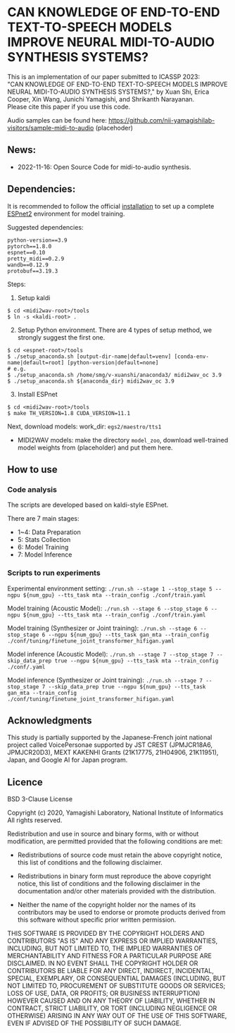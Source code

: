 # CAN KNOWLEDGE OF END-TO-END TEXT-TO-SPEECH MODELS IMPROVE NEURAL MIDI-TO-AUDIO SYNTHESIS SYSTEMS?

This is an implementation of our paper submitted to ICASSP 2023:  
"CAN KNOWLEDGE OF END-TO-END TEXT-TO-SPEECH MODELS IMPROVE NEURAL MIDI-TO-AUDIO SYNTHESIS SYSTEMS?," by Xuan Shi, Erica Cooper, Xin Wang, Junichi Yamagishi, and Shrikanth Narayanan.  
Please cite this paper if you use this code.

Audio samples can be found here:  https://github.com/nii-yamagishilab-visitors/sample-midi-to-audio (placehoder)

## News:
 * 2022-11-16: Open Source Code for midi-to-audio synthesis.

## Dependencies:  

It is recommended to follow the official [installation](https://espnet.github.io/espnet/installation.html) to set up a complete [ESPnet2](https://github.com/espnet/espnet) environment for model training.

Suggested dependencies:
```
python-version==3.9
pytorch==1.8.0
espnet==0.10
pretty_midi==0.2.9
wandb==0.12.9
protobuf==3.19.3
```

Steps:
1. Setup kaldi
```
$ cd <midi2wav-root>/tools
$ ln -s <kaldi-root> .
```

2. Setup Python environment. There are 4 types of setup method, we strongly suggest the first one.
```
$ cd <espnet-root>/tools
$ ./setup_anaconda.sh [output-dir-name|default=venv] [conda-env-name|default=root] [python-version|default=none]
# e.g.
$ ./setup_anaconda.sh /home/smg/v-xuanshi/anaconda3/ midi2wav_oc 3.9
$ ./setup_anaconda.sh ${anaconda_dir} midi2wav_oc 3.9
```

3. Install ESPnet
```
$ cd <midi2wav-root>/tools
$ make TH_VERSION=1.8 CUDA_VERSION=11.1
```

Next, download models:
work_dir: `egs2/maestro/tts1`
 * MIDI2WAV models: make the directory  `model_zoo`, download well-trained model weights from (placeholder) and put them here. 


## How to use

### Code analysis
The scripts are developed based on kaldi-style ESPnet.

There are 7 main stages:
* 1~4:  Data Preparation
* 5: Stats Collection
* 6: Model Training
* 7: Model Inference

### Scripts to run experiments

Experimental environment setting:
`./run.sh --stage 1 --stop_stage 5 --ngpu ${num_gpu} --tts_task mta --train_config ./conf/train.yaml`

Model training (Acoustic Model):
`./run.sh --stage 6 --stop_stage 6 --ngpu ${num_gpu} --tts_task mta --train_config ./conf/train.yaml`

Model training (Synthesizer or Joint training):
`./run.sh --stage 6 --stop_stage 6 --ngpu ${num_gpu} --tts_task gan_mta --train_config ./conf/tuning/finetune_joint_transformer_hifigan.yaml`

Model inference (Acoustic Model):
`./run.sh --stage 7 --stop_stage 7 --skip_data_prep true --ngpu ${num_gpu} --tts_task mta --train_config ./conf/.yaml`

Model inference (Synthesizer or Joint training):
`./run.sh --stage 7 --stop_stage 7 --skip_data_prep true --ngpu ${num_gpu} --tts_task gan_mta --train_config ./conf/tuning/finetune_joint_transformer_hifigan.yaml`

## Acknowledgments

This study is partially supported by the Japanese-French joint national project called VoicePersonae supported by JST CREST (JPMJCR18A6, JPMJCR20D3), MEXT KAKENHI Grants (21K17775, 21H04906, 21K11951), Japan, and Google AI for Japan program.

## Licence

BSD 3-Clause License

Copyright (c) 2020, Yamagishi Laboratory, National Institute of Informatics All rights reserved.

Redistribution and use in source and binary forms, with or without modification, are permitted provided that the following conditions are met:

 * Redistributions of source code must retain the above copyright notice, this list of conditions and the following disclaimer.

 * Redistributions in binary form must reproduce the above copyright notice, this list of conditions and the following disclaimer in the documentation and/or other materials provided with the distribution.

 * Neither the name of the copyright holder nor the names of its contributors may be used to endorse or promote products derived from this software without specific prior written permission.

THIS SOFTWARE IS PROVIDED BY THE COPYRIGHT HOLDERS AND CONTRIBUTORS "AS IS" AND ANY EXPRESS OR IMPLIED WARRANTIES, INCLUDING, BUT NOT LIMITED TO, THE IMPLIED WARRANTIES OF MERCHANTABILITY AND FITNESS FOR A PARTICULAR PURPOSE ARE DISCLAIMED. IN NO EVENT SHALL THE COPYRIGHT HOLDER OR CONTRIBUTORS BE LIABLE FOR ANY DIRECT, INDIRECT, INCIDENTAL, SPECIAL, EXEMPLARY, OR CONSEQUENTIAL DAMAGES (INCLUDING, BUT NOT LIMITED TO, PROCUREMENT OF SUBSTITUTE GOODS OR SERVICES; LOSS OF USE, DATA, OR PROFITS; OR BUSINESS INTERRUPTION) HOWEVER CAUSED AND ON ANY THEORY OF LIABILITY, WHETHER IN CONTRACT, STRICT LIABILITY, OR TORT (INCLUDING NEGLIGENCE OR OTHERWISE) ARISING IN ANY WAY OUT OF THE USE OF THIS SOFTWARE, EVEN IF ADVISED OF THE POSSIBILITY OF SUCH DAMAGE.
